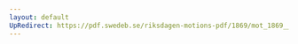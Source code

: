 ```yaml
---
layout: default
UpRedirect: https://pdf.swedeb.se/riksdagen-motions-pdf/1869/mot_1869__ak__00126/mot_1869__ak__00126_002.pdf
---
```

